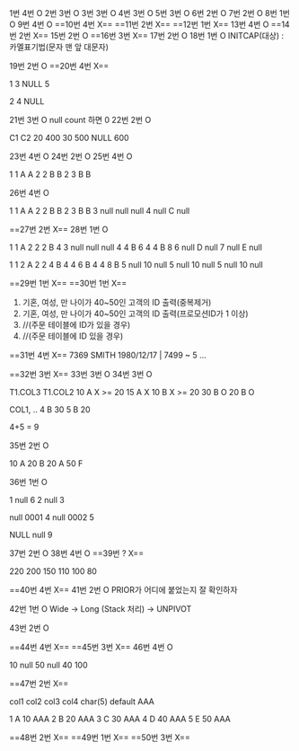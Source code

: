 1번 4번 O
2번 3번 O
3번 3번 O
4번 3번 O
5번 3번 O
6번 2번 O
7번 2번 O
8번 1번 O
9번 4번 O
==10번 4번 X==
==11번 2번 X==
==12번 1번 X==
13번 4번 O
==14번 2번 X==
15번 2번 O
==16번 3번 X==
17번 2번 O
18번 1번 O
INITCAP(대상) : 카멜표기법(문자 맨 앞 대문자)

19번 2번 O
==20번 4번 X==

1
3
NULL
5

2
4
NULL

21번 3번 O
null count 하면 0
22번 2번 O

C1 C2
20 400
30 500
NULL 600

23번 4번 O
24번 2번 O
25번 4번 O

1 1 A A
2 2 B B
2 3 B B

26번 4번 O

1 1 A A
2 2 B B
2 3 B B
3 null null null
4 null C null

==27번 2번 X==
28번 1번 O

1 1 A 2
2 2 B 4
3 null null null
4 4 B 6
4 4 B 8
6 null D null
7 null E null

1 1 2 A
2 2 4 B
4 4 6 B
4 4 8 B
5 null 10 null
5 null 10 null
5 null 10 null

==29번 1번 X==
==30번 1번 X==

1) 기혼, 여성, 만 나이가 40~50인 고객의 ID 출력(중복제거)
2) 기혼, 여성, 만 나이가 40~50인 고객의 ID 출력(프로모션ID가 1 이상)
3)  //(주문 테이블에 ID가 있을 경우)
4) //(주문 테이블에 ID 있을 경우)

==31번 4번 X==
7369 SMITH 1980/12/17 | 7499 ~   5
...


==32번 3번 X==
33번 3번 O
34번 3번 O

T1.COL3 T1.COL2
10 A X  >= 20
15 A X
10 B X >= 20
30 B O
20 B O

COL1, ..
4 B 30
5 B 20

4+5 = 9

35번 2번 O

10 A
20 B
20 A
50 F

36번 1번 O

1 null  6
2 null 3

null 0001 4
null 0002 5

NULL null 9

37번 2번 O
38번 4번 O
==39번 ? X==

220
200
150
110
100
80

==40번 4번 X==
41번 2번 O
PRIOR가 어디에 붙었는지 잘 확인하자

42번 1번 O
Wide -> Long (Stack 처리) -> UNPIVOT

43번 2번 O


==44번 4번 X==
==45번 3번 X==
46번 4번 O

10 null
50 null
40 100

==47번 2번 X==

col1
col2
col3
col4 char(5) default AAA

1 A 10 AAA
2 B 20 AAA
3 C 30 AAA
4 D 40 AAA
5 E 50 AAA

==48번 2번 X==
==49번 1번 X==
==50번 3번 X==


